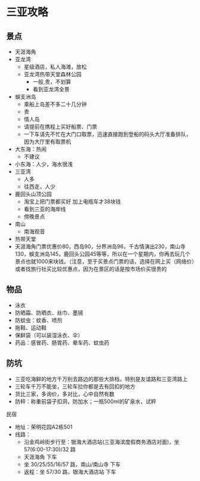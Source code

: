 # 三亚攻略
## 景点

- 天涯海角
- 亚龙湾
    + 星级酒店，私人海滩，放松
    + 亚龙湾热带天堂森林公园 
        * 一般,贵，不划算
        * 看到亚龙湾全景
- 蜈支洲岛
    + 乘船上岛差不多二十几分钟
    + 贵
    + 情人岛
    + 请提前在携程上买好船票、门票
    + 一下车请先不忙在大门口取票，迅速直接跑到登船的码头大厅准备排队，因为大厅里有取票机
- 大东海：热闹
    + 不建议
- 小东海：人少，海水很浅
- 三亚湾
    + 人多
    + 往西走，人少
- 鹿回头山顶公园
    + 淘宝上把门票都买好 加上电瓶车才38块钱
    + 看到三亚的海岸线
    + 傍晚景点
- 南山
    + 南海观音
- 热带天堂
- 天涯海角门票优惠价80，西岛90，分界洲岛96，千古情演出230，南山寺130，蜈支洲岛145，鹿回头公园45等等，所以在一个星期内，你再去玩几个景点也就1000来块钱。（注意，至于买景点门票的话，选择在网上买（网络价）或者找旅行社买比较优惠点，因为在景区的话是按市场价买很贵的

## 物品

- 泳衣
- 防晒霜、防晒衣、丝巾、墨镜
- 防蚊虫：蚊香、喷剂
- 拖鞋、运动鞋
- 保鲜袋（可以装湿泳衣、伞）
- 药品：感冒药、肠胃药、晕车药、蚊虫药

## 防坑

- 三亚吃海鲜的地方千万别去路边的那些大排档，特别是友谊路和三亚湾路上
- 三轮车千万不能坐，三轮车拉你都是去有回扣的地方
- 货比三家，多询价，多对比，心中自然有数
- 防秤：称重前袋子扣洞，防加水；一瓶500ml的矿泉水，试秤


民宿
- 地址：荣明花园A2栋501
- 线路：
    + 沿金鸡岭街步行至：银海大酒店站(三亚海滨度假商务酒店对面)，坐 57(6:00-17:30)/32 路
    + 天涯海角 下车
    + 坐 30/25/55/16/57 路，南山/南山寺 下车
    + 返程：坐 57/30 路，银海大酒店站 下车
